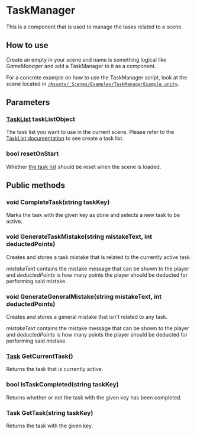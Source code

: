 # TaskManager
This is a component that is used to manage the tasks related to a scene. 

## How to use
Create an empty in your scene and name is something logical like _GameManager_ and add a TaskManager to it as a component.

For a concrete example on how to use the TaskManager script, look at the scene located in [`/Assets/_Scenes/Examples/TaskManagerExample.unity`](/Assets/_Scenes/Examples/TaskManagerExample.unity).

## Parameters 
### [TaskList][tasklist_doc] **taskListObject**
The task list you want to use in the current scene. Please refer to the [TaskList documentation][tasklist_doc] to see create a task list.

### bool **resetOnStart**
Whether [the task list][tasklistobj_doc] should be reset when the scene is loaded.

## Public methods
### void **CompleteTask**(string **taskKey**)
Marks the task with the given key as done and selects a new task to be active.

### void **GenerateTaskMistake**(string **mistakeText**, int **deductedPoints**)
Creates and stores a task mistake that is related to the currently active task.

_mistakeText_ contains the mistake message that can be shown to the player and _deductedPoints_ is how many points the player should be deducted for performing said mistake.

### void **GenerateGeneralMistake**(string **mistakeText**, int **deductedPoints**)
Creates and stores a general mistake that isn't related to any task.

_mistakeText_ contains the mistake message that can be shown to the player and _deductedPoints_ is how many points the player should be deducted for performing said mistake.

### [Task][task_doc] **GetCurrentTask()**
Returns the task that is currently active.

### bool **IsTaskCompleted**(string **taskKey**)
Returns whether or not the task with the given key has been completed.

### Task **GetTask**(string **taskKey**)
Returns the task with the given key.

[tasklist_doc]: /Docs/Architecture/tasklist.md
[tasklistobj_doc]: /Docs/Architecture/taskmanager.md#tasklist-tasklistobject
[task_doc]: /Docs/Architecture/Classes/task.md